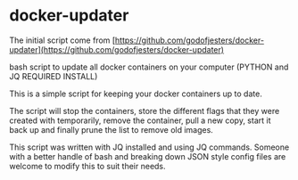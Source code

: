 # docker-updater

The initial script come from [https://github.com/godofjesters/docker-updater](https://github.com/godofjesters/docker-updater)

bash script to update all docker containers on your computer (PYTHON and JQ REQUIRED INSTALL)

This is a simple script for keeping your docker containers up to date.

The script will stop the containers, store the different flags that they were created with temporarily, remove the container, pull a new copy, start it back up and finally prune the list to remove old images.

This script was written with JQ installed and using JQ commands. Someone with a better handle of bash and breaking down JSON style config files are welcome to modify this to suit their needs.

